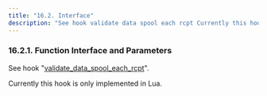 ```yaml
---
title: "16.2. Interface"
description: "See hook validate data spool each rcpt Currently this hook is only implemented in Lua..."
---
```


### <a name="idp739504"></a> 16.2.1. Function Interface and Parameters

See hook "[validate_data_spool_each_rcpt](https://support.messagesystems.com/docs/web-c-api/hooks.core.validate_data_spool_each_rcpt)".

Currently this hook is only implemented in Lua.